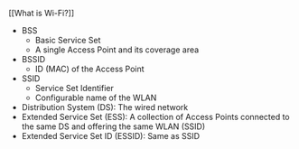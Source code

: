 [[What is Wi-Fi?]]
* BSS
	* Basic Service Set
	* A single Access Point and its coverage area
* BSSID
	* ID (MAC) of the Access Point
* SSID
	* Service Set Identifier
	* Configurable name of the WLAN
* Distribution System (DS): The wired network
* Extended Service Set (ESS): A collection of Access Points connected to the same DS and offering the same WLAN (SSID)
* Extended Service Set ID (ESSID): Same as SSID
